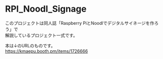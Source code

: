 # RPI_Noodl_Signage
 このプロジェクトは同人誌「Raspberry PiとNoodlでデジタルサイネージを作ろう」で  
解説しているプロジェクト一式です。
 
 本は↓のURLのものです。  
 https://kmaepu.booth.pm/items/1726666
